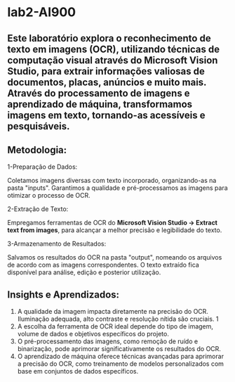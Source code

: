 # lab2-AI900

## Este laboratório explora o reconhecimento de texto em imagens (OCR), utilizando técnicas de computação visual através do Microsoft Vision Studio, para extrair informações valiosas de documentos, placas, anúncios e muito mais. Através do processamento de imagens e aprendizado de máquina, transformamos imagens em texto, tornando-as acessíveis e pesquisáveis.

## Metodologia:

1-Preparação de Dados:

Coletamos imagens diversas com texto incorporado, organizando-as na pasta "inputs".
Garantimos a qualidade e pré-processamos as imagens para otimizar o processo de OCR.

2-Extração de Texto:

Empregamos ferramentas de OCR do <b>Microsoft Vision Studio -> Extract text from images</b>, para alcançar a melhor precisão e legibilidade do texto.

3-Armazenamento de Resultados:

Salvamos os resultados do OCR na pasta "output", nomeando os arquivos de acordo com as imagens correspondentes.
O texto extraído fica disponível para análise, edição e posterior utilização.

## Insights e Aprendizados:

1. A qualidade da imagem impacta diretamente na precisão do OCR. Iluminação adequada, alto contraste e resolução nítida são cruciais. 1
2. A escolha da ferramenta de OCR ideal depende do tipo de imagem, volume de dados e objetivos específicos do projeto.
3. O pré-processamento das imagens, como remoção de ruído e binarização, pode aprimorar significativamente os resultados do OCR.
4. O aprendizado de máquina oferece técnicas avançadas para aprimorar a precisão do OCR, como treinamento de modelos personalizados com base em conjuntos de dados específicos.
